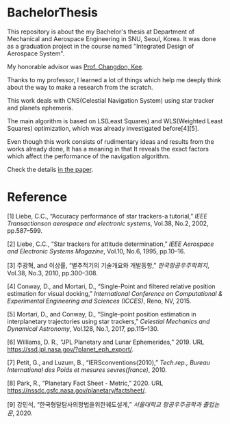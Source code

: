 # BachelorThesis
This repository is about the my Bachelor's thesis at Department of Mechanical and Aerospace Engineering in SNU, Seoul, Korea. It was done as a graduation project in  the course named "Integrated Design of Aerospace System".

My honorable advisor was [Prof. Changdon, Kee](http://gnss.snu.ac.kr/bbs/board.php?bo_table=sub1_1).

Thanks to my professor, I learned a lot of things which help me deeply think about the way to make a research from the scratch.

This work deals with CNS(Celestial Navigation System) using star tracker and planets ephemeris.

The main algorithm is based on LS(Least Squares) and WLS(Weighted Least Squares) optimization, which was already investigated before[4][5].

Even though this work consists of rudimentary ideas and results from the works already done, It has a meaning in that It reveals the exact factors which affect the performance of the navigation algorithm.

Check the detalis [in the paper](./BS_Thesis.pdf).

# Reference
[1] Liebe, C.C., “Accuracy performance of star trackers-a tutorial,” _IEEE Transactionson aerospace and electronic systems_, Vol.38, No.2, 2002, pp.587–599.

[2] Liebe, C.C., “Star trackers for attitude determination,” _IEEE Aerospace and Electronic Systems Magazine_, Vol.10, No.6, 1995, pp.10–16.

[3] 주광혁, and 이상률, “별추적기의 기술개요와 개발동향,” _한국항공우주학회지_, Vol.38, No.3, 2010, pp.300–308.

[4] Conway, D., and Mortari, D., “Single-Point and filtered relative position estimation for visual docking,” _International Conference on Computational & Experimental Engineering and Sciences (ICCES)_, Reno, NV, 2015.

[5] Mortari, D., and Conway, D., “Single-point position estimation in interplanetary trajectories using star trackers,” _Celestial Mechanics and Dynamical Astronomy_, Vol.128, No.1, 2017, pp.115–130.

[6] Williams, D. R., “JPL Planetary and Lunar Ephemerides,” 2019. URL https://ssd.jpl.nasa.gov/?planet_eph_export/.

[7] Petit, G., and Luzum, B., “IERSconventions(2010),” _Tech.rep., Bureau International des Poids et mesures sevres(france)_, 2010.

[8] Park, R., “Planetary Fact Sheet - Metric,” 2020. URL https://nssdc.gsfc.nasa.gov/planetary/factsheet/.

[9] 강민석, “한국형달탐사의항법을위한궤도설계,” _서울대학교 항공우주공학과 졸업논문_, 2020.
